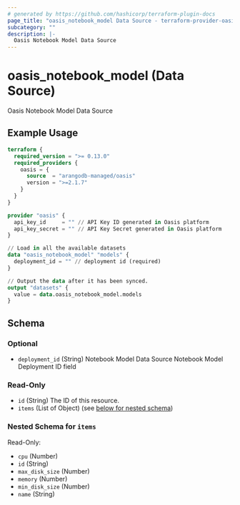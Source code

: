 ```yaml
---
# generated by https://github.com/hashicorp/terraform-plugin-docs
page_title: "oasis_notebook_model Data Source - terraform-provider-oasis"
subcategory: ""
description: |-
  Oasis Notebook Model Data Source
---
```


# oasis_notebook_model (Data Source)

Oasis Notebook Model Data Source

## Example Usage

```terraform
terraform {
  required_version = ">= 0.13.0"
  required_providers {
    oasis = {
      source  = "arangodb-managed/oasis"
      version = ">=2.1.7"
    }
  }
}

provider "oasis" {
  api_key_id     = "" // API Key ID generated in Oasis platform
  api_key_secret = "" // API Key Secret generated in Oasis platform
}

// Load in all the available datasets
data "oasis_notebook_model" "models" {
  deployment_id = "" // deployment id (required)
}

// Output the data after it has been synced.
output "datasets" {
  value = data.oasis_notebook_model.models
}
```

<!-- schema generated by tfplugindocs -->
## Schema

### Optional

- `deployment_id` (String) Notebook Model Data Source Notebook Model Deployment ID field

### Read-Only

- `id` (String) The ID of this resource.
- `items` (List of Object) (see [below for nested schema](#nestedatt--items))

<a id="nestedatt--items"></a>
### Nested Schema for `items`

Read-Only:

- `cpu` (Number)
- `id` (String)
- `max_disk_size` (Number)
- `memory` (Number)
- `min_disk_size` (Number)
- `name` (String)


